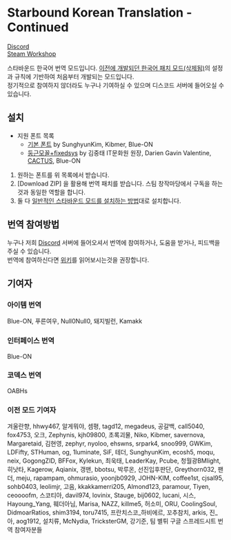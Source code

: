 # Starbound Korean Translation - Continued

[Discord](https://discordapp.com/invite/3drEkrJ)\
[Steam Workshop](https://steamcommunity.com/sharedfiles/filedetails/?id=1653383122)

스타바운드 한국어 번역 모드입니다. [이전에 개발되던 한국어 패치 모드(삭제됨)](https://steamcommunity.com/sharedfiles/filedetails/?id=752677565)의 설정과 규칙에 기반하여 처음부터 개발되는 모드입니다.\
정기적으로 참여하지 않더라도 누구나 기여하실 수 있으며 디스코드 서버에 들어오실 수 있습니다.

## 설치
- 지원 폰트 목록
  - [기본 폰트](https://github.com/wb1016/sb-font-default-kr/releases)  by SunghyunKim, Kibmer, Blue-ON
  - [둥근모꼴+fixedsys](https://github.com/wb1016/sb-font-dunggeunmo/releases) by 김중태 IT문화원 원장, Darien Gavin Valentine, [CACTUS](https://cactus.tistory.com/193), Blue-ON



1. 원하는 폰트를 위 목록에서 받습니다.
2. [Download ZIP] 을 활용해 번역 패치를 받습니다. 스팀 창작마당에서 구독을 하는 것과 동일한 역할을 합니다.
3. 둘 다 [일반적인 스타바운드 모드를 설치하는 방법](https://gist.github.com/wb1016/2946ae00b8d1f244a3745e2ec3d597eb)대로 설치합니다.


## 번역 참여방법
누구나 저희 [Discord](https://discordapp.com/invite/3drEkrJ) 서버에 들어오셔서 번역에 참여하거나, 도움을 받거나, 피드백을 주실 수 있습니다.\
번역에 참여하신다면 [위키](https://github.com/wb1016/sb_korpatch/wiki)를 읽어보시는것을 권장합니다.

## 기여자
### 아이템 번역
Blue-ON, 푸른여우, Null0Null0, 돼지빌런, Kamakk

### 인터페이스 번역
Blue-ON

### 코덱스 번역
OABHs

### 이전 모드 기여자
겨울란향, hhwy467, 알게뭐야, 셈평, tagd12, megadeus, 공갈백, call5040, fox4753, 오크, Zephynis, kjh09800, 초록괴물, Niko, Kibmer, savernova, Margaretaid, 김현영, zephyr, nyoloo, ehswns, srpark4, snoo999, GWKim, LDFifty, STHuman, og, 1luminate, SiF, 테더, SunghyunKim, ecosh5, moqu, neix, GogongZID, BFFox, Kylekun, 최욱태, LeaderKay, Pcube, 청월광BMlight, 히낫타, Kagerow, Aqianix, 갱맨, bbotsu, 박루온, 선진입후판단, Greythorn032, 팬더, meju, rapampam, ohmurasio, yoonjb0929, JOHN-KIM, coffee1st, cjsal95, sohb0403, leolimjr, 고음, kkakkamerri205, Almond123, paramour, Tiyen, ceoooofm, 스코티아, davil974, lovinix, Stauge, bij0602, lucani, 시스, Hayoung_Yang, 훼더아님, Marisa, NAZZ, killme5, 허소미, ORU, CoolingSoul, DidmoarRatios, shim3194, toru7415, 프란치스코_하비에르, 꼬추참치, arkis, 진_아, aog1912, 설치류, McNydia, TricksterGM, 강기준, 팀 별튀 구글 스프레드시트 번역 참여자분들
